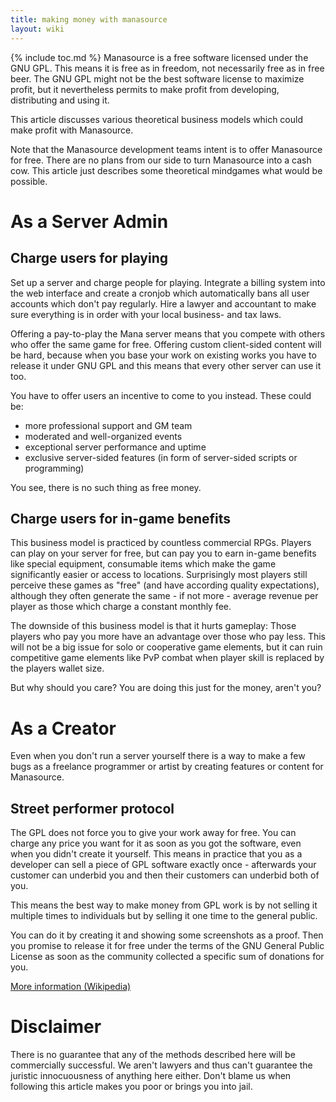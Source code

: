 ```yaml
---
title: making money with manasource
layout: wiki
---
```

{% include toc.md %}
Manasource is a free software licensed under the GNU GPL. This means it is free as in freedom, not necessarily free as in free beer. The GNU GPL might not be the best software license to maximize profit, but it nevertheless permits to make profit from developing, distributing and using it.

This article discusses various theoretical business models which could make profit with Manasource.

Note that the Manasource development teams intent is to offer Manasource for free. There are no plans from our side to turn Manasource into a cash cow. This article just describes some theoretical mindgames what would be possible.


#  As a Server Admin
##  Charge users for playing

Set up a server and charge people for playing. Integrate a billing system into the web interface and create a cronjob which automatically bans all user accounts which don't pay regularly. Hire a lawyer and accountant to make sure everything is in order with your local business- and tax laws.

Offering a pay-to-play the Mana server means that you compete with others who offer the same game for free. Offering custom client-sided content will be hard, because when you base your work on existing works you have to release it under GNU GPL and this means that every other server can use it too.

You have to offer users an incentive to come to you instead. These could be:
 * more professional support and GM team
 * moderated and well-organized events
 * exceptional server performance and uptime
 * exclusive server-sided features (in form of server-sided scripts or programming)

You see, there is no such thing as free money.

##  Charge users for in-game benefits

This business model is practiced by countless commercial RPGs. Players can play on your server for free, but can pay you to earn in-game benefits like special equipment, consumable items which make the game significantly easier or access to locations. Surprisingly most players still perceive these games as "free" (and have according quality expectations), although they often generate the same - if not more - average revenue per player as those which charge a constant monthly fee.

The downside of this business model is that it hurts gameplay: Those players who pay you more have an advantage over those who pay less. This will not be a big issue for solo or cooperative game elements, but it can ruin competitive game elements like PvP combat when player skill is replaced by the players wallet size.

But why should you care? You are doing this just for the money, aren't you?

#  As a Creator
Even when you don't run a server yourself there is a way to make a few bugs as a freelance programmer or artist by creating features or content for Manasource.

##  Street performer protocol
The GPL does not force you to give your work away for free. You can charge any price you want for it as soon as you got the software, even when you didn't create it yourself. This means in practice that you as a developer can sell a piece of GPL software exactly once - afterwards your customer can underbid you and then their customers can underbid both of you.

This means the best way to make money from GPL work is by not selling it multiple times to individuals but by selling it
one time to the general public.

You can do it by creating it and showing some screenshots as a proof. Then you promise to release it for free under the terms of the GNU General Public License as soon as the community collected a specific sum of donations for you.

[More information (Wikipedia)](http://en.wikipedia.org/wiki/Street_performer_protocol)

#  Disclaimer
There is no guarantee that any of the methods described here will be commercially successful. We aren't lawyers and thus can't guarantee the juristic innocuousness of anything here either. Don't blame us when following this article makes you poor or brings you into jail.

